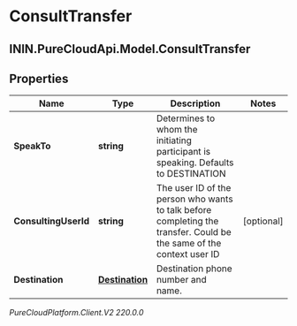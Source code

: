 # ConsultTransfer

## ININ.PureCloudApi.Model.ConsultTransfer

## Properties

|Name | Type | Description | Notes|
|------------ | ------------- | ------------- | -------------|
| **SpeakTo** | **string** | Determines to whom the initiating participant is speaking. Defaults to DESTINATION | |
| **ConsultingUserId** | **string** | The user ID of the person who wants to talk before completing the transfer. Could be the same of the context user ID | [optional] |
| **Destination** | [**Destination**](Destination) | Destination phone number and name. | |



_PureCloudPlatform.Client.V2 220.0.0_
